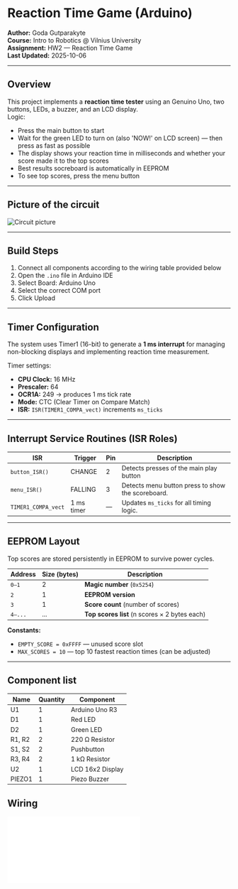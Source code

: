 # Reaction Time Game (Arduino)

**Author:** Goda Gutparakyte  
**Course:** Intro to Robotics @ Vilnius University  
**Assignment:** HW2 — Reaction Time Game  
**Last Updated:** 2025-10-06  

---

## Overview
This project implements a **reaction time tester** using an Genuino Uno, two buttons, LEDs, a buzzer, and an LCD display.  
Logic:
- Press the main button to start
- Wait for the green LED to turn on (also 'NOW!' on LCD screen) — then press as fast as possible
- The display shows your reaction time in milliseconds and whether your score made it to the top scores
- Best results socreboard is automatically in EEPROM
- To see top scores, press the menu button

---

## Picture of the circuit
![Circuit picture](circuit.jpeg)

---

## Build Steps
1. Connect all components according to the wiring table provided below
2. Open the `.ino` file in Arduino IDE  
3. Select Board: Arduino Uno 
4. Select the correct COM port  
5. Click Upload  
---

## Timer Configuration
The system uses Timer1 (16-bit) to generate a **1 ms interrupt** for managing non-blocking displays and implementing reaction time measurement.

Timer settings:
- **CPU Clock:** 16 MHz  
- **Prescaler:** 64  
- **OCR1A:** 249 → produces 1 ms tick rate  
- **Mode:** CTC (Clear Timer on Compare Match)  
- **ISR:** `ISR(TIMER1_COMPA_vect)` increments `ms_ticks`  

---

## Interrupt Service Routines (ISR Roles)

| ISR | Trigger | Pin | Description |
|------|----------|------|-------------|
| `button_ISR()` | CHANGE | 2 | Detects presses of the main play button |
| `menu_ISR()` | FALLING | 3 | Detects menu button press to show the scoreboard. |
| `TIMER1_COMPA_vect` | 1 ms timer | — | Updates `ms_ticks` for all timing logic. |

---

##  EEPROM Layout
Top scores are stored persistently in EEPROM to survive power cycles.  

| Address | Size (bytes) | Description |
|----------|---------------|-------------|
| `0–1` | 2 | **Magic number** (`0x5254`) |
| `2` | 1 | **EEPROM version** |
| `3` | 1 | **Score count** (number of scores) |
| `4–...` | ... | **Top scores list** (n scores × 2 bytes each) |

**Constants:**
- `EMPTY_SCORE = 0xFFFF` — unused score slot  
- `MAX_SCORES = 10` — top 10 fastest reaction times (can be adjusted) 

---
## Component list
| Name | Quantity | Component |
|------|-----------|------------|
| U1 | 1 | Arduino Uno R3 |
| D1 | 1 | Red LED |
| D2 | 1 | Green LED |
| R1, R2 | 2 | 220 Ω Resistor |
| S1, S2 | 2 | Pushbutton |
| R3, R4 | 2 | 1 kΩ Resistor |
| U2 | 1 | LCD 16x2 Display |
| PIEZO1 | 1 | Piezo Buzzer |

##  Wiring

![Wiring schematic](wiring_schematic.pdf)



 
